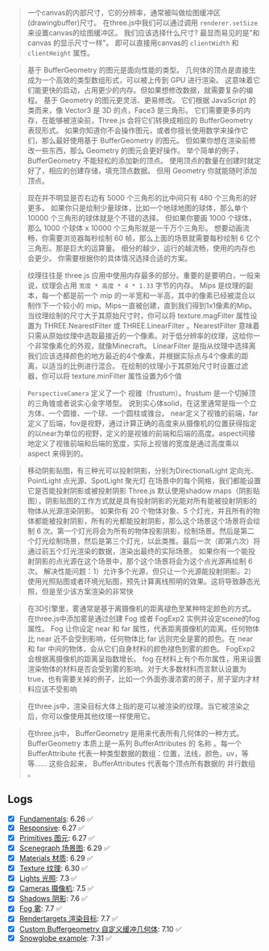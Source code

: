 > 一个canvas的内部尺寸，它的分辨率，通常被叫做绘图缓冲区(drawingbuffer)尺寸。 在three.js中我们可以通过调用 `renderer.setSize` 来设置canvas的绘图缓冲区。 我们应该选择什么尺寸? 最显而易见的是"和 canvas 的显示尺寸一样"。 即可以直接用canvas的 `clientWidth` 和 `clientHeight` 属性。

> 基于 BufferGeometry 的图元是面向性能的类型。 几何体的顶点是直接生成为一个高效的类型数组形式，可以被上传到 GPU 进行渲染。 这意味着它们能更快的启动，占用更少的内存。但如果想修改数据，就需要复杂的编程。
> 基于 Geometry 的图元更灵活、更易修改。 它们根据 JavaScript 的类而来，像 Vector3 是 3D 的点，Face3 是三角形。 它们需要更多的内存，在能够被渲染前，Three.js 会将它们转换成相应的 BufferGeometry 表现形式。
> 如果你知道你不会操作图元，或者你擅长使用数学来操作它们，那么最好使用基于 BufferGeometry 的图元。 但如果你想在渲染前修改一些东西，那么 Geometry 的图元会更好操作。
> 举个简单的例子，BufferGeometry 不能轻松的添加新的顶点。 使用顶点的数量在创建时就定好了，相应的创建存储，填充顶点数据。 但用 Geometry 你就能随时添加顶点。

>现在并不明显是否右边有 5000 个三角形的比中间只有 480 个三角形的好更多。 如果你只是绘制少量球体，比如一个地球地图的球体，那么单个 10000 个三角形的球体就是个不错的选择。 但如果你要画 1000 个球体，那么 1000 个球体 x 10000 个三角形就是一千万个三角形。 想要动画流畅，你需要浏览器每秒绘制 60 帧，那么上面的场景就需要每秒绘制 6 亿个三角形。那是巨大的运算量。
> 细分的越少，运行的越流畅，使用的内存也会更少。 你需要根据你的具体情况选择合适的方案。

> 纹理往往是 three.js 应用中使用内存最多的部分。重要的是要明白，一般来说，纹理会占用 `宽度 * 高度 * 4 * 1.33` 字节的内存。
> Mips 是纹理的副本，每一个都是前一个 mip 的一半宽和一半高，其中的像素已经被混合以制作下一个较小的 mip。Mips一直被创建，直到我们得到1x1像素的Mip。
> 当纹理绘制的尺寸大于其原始尺寸时，你可以将 texture.magFilter 属性设置为 THREE.NearestFilter 或 THREE.LinearFilter 。NearestFilter 意味着只需从原始纹理中选取最接近的一个像素。对于低分辨率的纹理，这给你一个非常像素化的外观，就像Minecraft。
> LinearFilter 是指从纹理中选择离我们应该选择颜色的地方最近的4个像素，并根据实际点与4个像素的距离，以适当的比例进行混合。
> 在绘制的纹理小于其原始尺寸时设置过滤器，你可以将 texture.minFilter 属性设置为6个值

> `PerspectiveCamera` 定义了一个 视锥（frustum）。frustum 是一个切掉顶的三角锥或者说实心金字塔型。 说到实心体solid，在这里通常是指一个立方体、一个圆锥、一个球、一个圆柱或锥台。
> near定义了视锥的前端，far定义了后端，fov是视野，通过计算正确的高度来从摄像机的位置获得指定的以near为单位的视野，定义的是视锥的前端和后端的高度。aspect间接地定义了视锥前端和后端的宽度，实际上视锥的宽度是通过高度乘以 aspect 来得到的。

> 移动阴影贴图，有三种光可以投射阴影，分别为DirectionalLight 定向光、 PointLight 点光源、SpotLight 聚光灯
> 在场景中的每个网格，我们都能设置它是否能投射阴影或被投射阴影
> Three.js 默认使用shadow maps（阴影贴图），阴影贴图的工作方式就是具有投射阴影的光能对所有能被投射阴影的物体从光源渲染阴影。
> 如果你有 20 个物体对象、5 个灯光，并且所有的物体都能被投射阴影，所有的光都能投射阴影，那么这个场景这个场景将会绘制 6 次。第一个灯光将会为所有的物体投影阴影，绘制场景。然后是第二个灯光绘制场景，然后是第三个灯光，以此类推。最后一次（即第六次）将通过前五个灯光渲染的数据，渲染出最终的实际场景。
> 如果你有一个能投射阴影的点光源在这个场景中，那个这个场景将会为这个点光源再绘制 6 次。
> 解决性能问题：1）允许多个光源，但只让一个光源能投射阴影。2）使用光照贴图或者环境光贴图，预先计算离线照明的效果。这将导致静态光照，但是至少该方案渲染的非常快


> 在3D引擎里，雾通常是基于离摄像机的距离褪色至某种特定颜色的方式。在three.js中添加雾是通过创建 Fog 或者 FogExp2 实例并设定scene的fog 属性。
> Fog 让你设定 near 和 far 属性，代表距离摄像机的距离。任何物体比 near 近不会受到影响，任何物体比 far 远则完全是雾的颜色。在 near 和 far 中间的物体，会从它们自身材料的颜色褪色到雾的颜色。
> FogExp2 会根据离摄像机的距离呈指数增长。
> fog 在材料上有个布尔属性，用来设置渲染物体的材料是否会受到雾的影响。对于大多数材料而言默认设置为 true，也有需要关掉的例子，比如一个外面弥漫浓雾的房子，房子室内才材料应该不受影响


> 在three.js中，渲染目标大体上指的是可以被渲染的纹理。当它被渲染之后，你可以像使用其他纹理一样使用它。


> 在three.js中， BufferGeometry 是用来代表所有几何体的一种方式。 BufferGeometry 本质上是一系列 BufferAttributes 的 名称 。每一个 BufferAttribute 代表一种类型数据的数组：位置，法线，颜色，uv，等等…… 这些合起来， BufferAttributes 代表每个顶点所有数据的 并行数组 。

## Logs

- [x] [Fundamentals](https://threejs.org/manual/#zh%252Ffundamentals): 6.26 ✅
- [x] [Responsive](https://threejs.org/manual/#zh%252Fresponsive): 6.27 ✅
- [x] [Primitives 图元](https://threejs.org/manual/#zh%252Fprimitives): 6.27 ✅
- [x] [Scenegraph 场景图](https://threejs.org/manual/#zh/scenegraph): 6.29 ✅
- [x] [Materials 材质](https://threejs.org/manual/#zh%252Fmaterials): 6.29 ✅
- [x] [Texture 纹理](https://threejs.org/manual/#zh%252Ftextures): 6.30 ✅
- [x] [Lights 光照](https://threejs.org/manual/#zh/lights): 7.3 ✅
- [x] [Cameras 摄像机](https://threejs.org/manual/#zh/cameras): 7.5 ✅
- [x] [Shadows 阴影](https://threejs.org/manual/#zh/shadows): 7.6 ✅
- [x] [Fog 雾](https://threejs.org/manual/#zh/fog): 7.7 ✅
- [x] [Rendertargets 渲染目标](https://threejs.org/manual/#zh/rendertargets): 7.7 ✅
- [x] [Custom Buffergeometry 自定义缓冲几何体](https://threejs.org/manual/#zh/custom-buffergeometry): 7.10 ✅
- [x] [Snowglobe example](https://enlight.nyc/projects/snowglobe-threejs): 7:31 ✅
